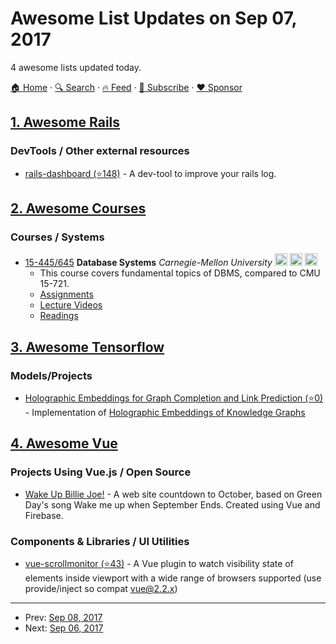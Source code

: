 # Awesome List Updates on Sep 07, 2017

4 awesome lists updated today.

[🏠 Home](/README.md) · [🔍 Search](https://www.trackawesomelist.com/search/) · [🔥 Feed](https://www.trackawesomelist.com/rss.xml) · [📮 Subscribe](https://trackawesomelist.us17.list-manage.com/subscribe?u=d2f0117aa829c83a63ec63c2f&id=36a103854c) · [❤️  Sponsor](https://github.com/sponsors/theowenyoung)



## [1. Awesome Rails](/content/gramantin/awesome-rails/README.md)

### DevTools / Other external resources

*   [rails-dashboard (⭐148)](https://github.com/y-takey/rails-dashboard) - A dev-tool to improve your rails log.

## [2. Awesome Courses](/content/prakhar1989/awesome-courses/README.md)

### Courses / Systems

*   [15-445/645](http://15445.courses.cs.cmu.edu/fall2017/) **Database Systems** *Carnegie-Mellon University* <img src="https://assets-cdn.github.com/images/icons/emoji/unicode/1f4f9.png" width="20" height="20" alt="Lecture Videos" title="Lecture Videos" /> <img src="https://assets-cdn.github.com/images/icons/emoji/unicode/1f4bb.png" width="20" height="20" alt="Assignments" title="Assignments" /> <img src="https://assets-cdn.github.com/images/icons/emoji/unicode/1f4da.png" width="20" height="20" alt="Readings" title="Readings" />
    *   This course covers fundamental topics of DBMS, compared to CMU 15-721.
    *   [Assignments](http://15445.courses.cs.cmu.edu/fall2017/assignments.html)
    *   [Lecture Videos](https://www.youtube.com/playlist?list=PLSE8ODhjZXjYutVzTeAds8xUt1rcmyT7x)
    *   [Readings](http://15445.courses.cs.cmu.edu/fall2017/schedule.html)

## [3. Awesome Tensorflow](/content/jtoy/awesome-tensorflow/README.md)

### Models/Projects

*   [Holographic Embeddings for Graph Completion and Link Prediction (⭐0)](https://github.com/laxatives/TensorFlow-TransX) - Implementation of [Holographic Embeddings of Knowledge Graphs](http://arxiv.org/abs/1510.04935)

## [4. Awesome Vue](/content/vuejs/awesome-vue/README.md)

### Projects Using Vue.js / Open Source

*   [Wake Up Billie Joe!](https://wakeupbilliejoe.com) - A web site countdown to October, based on Green Day's song Wake me up when September Ends. Created using Vue and Firebase.

### Components & Libraries / UI Utilities

*   [vue-scrollmonitor (⭐43)](https://github.com/AlexandreBonaventure/vue-scrollmonitor) - A Vue plugin to watch visibility state of elements inside viewport with a wide range of browsers supported (use provide/inject so compat [vue@2.2.x](https://github.com/vuejs/awesome-vue/blob/master/README.md/mailto:vue@2.2.x))

---

- Prev: [Sep 08, 2017](/content/2017/09/08/README.md)
- Next: [Sep 06, 2017](/content/2017/09/06/README.md)